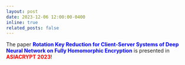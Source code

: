 ```yaml
---
layout: post
date: 2023-12-06 12:00:00-0400
inline: true
related_posts: false
---
```


The paper **<span style="color: blue;">Rotation Key Reduction for Client-Server Systems of Deep Neural Network on Fully Homomorphic Encryption</span>** is presented in **<span style="color: red;">ASIACRYPT 2023</span>**!

